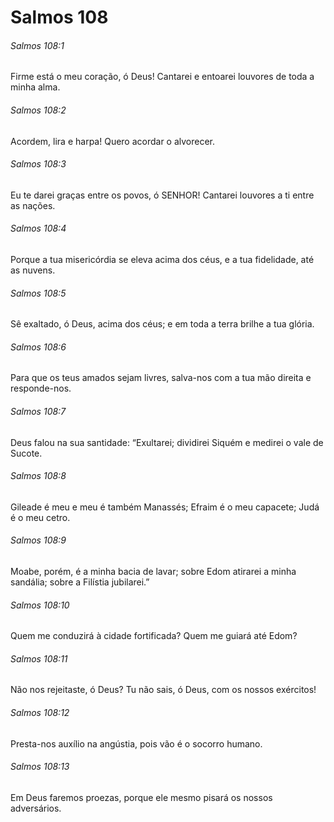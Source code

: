 # Salmos 108

###### Salmos 108:1

Firme está o meu coração, ó Deus! Cantarei e entoarei louvores de toda a minha alma.

###### Salmos 108:2

Acordem, lira e harpa! Quero acordar o alvorecer.

###### Salmos 108:3

Eu te darei graças entre os povos, ó SENHOR! Cantarei louvores a ti entre as nações.

###### Salmos 108:4

Porque a tua misericórdia se eleva acima dos céus, e a tua fidelidade, até as nuvens.

###### Salmos 108:5

Sê exaltado, ó Deus, acima dos céus; e em toda a terra brilhe a tua glória.

###### Salmos 108:6

Para que os teus amados sejam livres, salva-nos com a tua mão direita e responde-nos.

###### Salmos 108:7

Deus falou na sua santidade: “Exultarei; dividirei Siquém e medirei o vale de Sucote.

###### Salmos 108:8

Gileade é meu e meu é também Manassés; Efraim é o meu capacete; Judá é o meu cetro.

###### Salmos 108:9

Moabe, porém, é a minha bacia de lavar; sobre Edom atirarei a minha sandália; sobre a Filístia jubilarei.”

###### Salmos 108:10

Quem me conduzirá à cidade fortificada? Quem me guiará até Edom?

###### Salmos 108:11

Não nos rejeitaste, ó Deus? Tu não sais, ó Deus, com os nossos exércitos!

###### Salmos 108:12

Presta-nos auxílio na angústia, pois vão é o socorro humano.

###### Salmos 108:13

Em Deus faremos proezas, porque ele mesmo pisará os nossos adversários.

